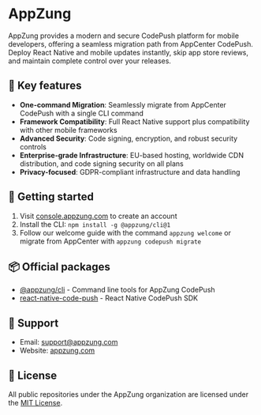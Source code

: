 # AppZung

AppZung provides a modern and secure CodePush platform for mobile developers, offering a seamless migration path from AppCenter CodePush. Deploy React Native and mobile updates instantly, skip app store reviews, and maintain complete control over your releases.

## 🌟 Key features

- **One-command Migration**: Seamlessly migrate from AppCenter CodePush with a single CLI command
- **Framework Compatibility**: Full React Native support plus compatibility with other mobile frameworks
- **Advanced Security**: Code signing, encryption, and robust security controls
- **Enterprise-grade Infrastructure**: EU-based hosting, worldwide CDN distribution, and code signing security on all plans
- **Privacy-focused**: GDPR-compliant infrastructure and data handling

## 🚀 Getting started

1. Visit [console.appzung.com](https://console.appzung.com) to create an account
2. Install the CLI: `npm install -g @appzung/cli@1`
3. Follow our welcome guide with the command `appzung welcome` or migrate from AppCenter with `appzung codepush migrate`

## 📦 Official packages

- [@appzung/cli](https://npmjs.com/package/@appzung/cli) - Command line tools for AppZung CodePush
- [react-native-code-push](https://github.com/AppZung/react-native-code-push) - React Native CodePush SDK

## 💬 Support

- Email: support@appzung.com
- Website: [appzung.com](https://appzung.com)

## 📝 License

All public repositories under the AppZung organization are licensed under the [MIT License](../LICENSE).
